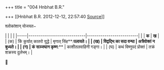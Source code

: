 +++
title = "004 Hnbhat B.R."

+++
[[Hnbhat B.R.	2012-12-12, 22:57:40 [Source](https://groups.google.com/g/samskrita/c/CxqXApDcp0E)]]



श्लोकांशान् योजयत−

|     |                             |                          | |-----|-----------------------------|--------------------------| |    | **क**                       | **ख**                    | | (क) | किं कुर्यात् कातरो युद्धे   | मृगात् सिंह**:**पलायते। | | (ख) | विद्वद्भि**:**का सदा वन्घा | अत्रैवोक्तं न बुध्यते।   | | (ग) | कं सञ्जघान कृष्ण**:**       | काशीतलवाहिनी गङ्गा।      | | (घ) | कथं विष्णुपदं प्रोक्तं      | तक्रं शक्रस्य दुर्लभम्।  |



